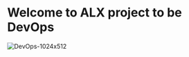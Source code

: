 # Welcome to ALX project to be DevOps

![DevOps-1024x512](https://github.com/BassantKhaled259/alx-system_engineering-devops/assets/136097724/d8e1d28b-b273-4963-b43f-4fb6141981ef)
